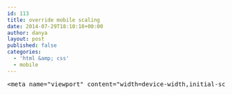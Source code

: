 ```yaml
---
id: 113
title: override mobile scaling
date: 2014-07-29T18:10:18+00:00
author: danya
layout: post
published: false
categories:
  - 'html &amp; css'
  - mobile
---
```

<pre>&lt;meta name="viewport" content="width=device-width,initial-scale=1,maximum-scale=1" />
</pre>
